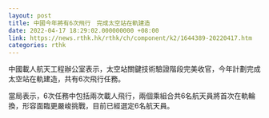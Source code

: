 ```yaml
---
layout: post
title: 中國今年將有6次飛行　完成太空站在軌建造
date: 2022-04-17 18:29:02.000000000 +08:00
link: https://news.rthk.hk/rthk/ch/component/k2/1644389-20220417.htm
categories: rthk
---
```


中國載人航天工程辦公室表示，太空站關鍵技術驗證階段完美收官，今年計劃完成太空站在軌建造，共有6次飛行任務。

當局表示，6次任務中包括兩次載人飛行，兩個乘組合共6名航天員將首次在軌輪換，形容面臨更嚴峻挑戰，目前已經選定6名航天員。
